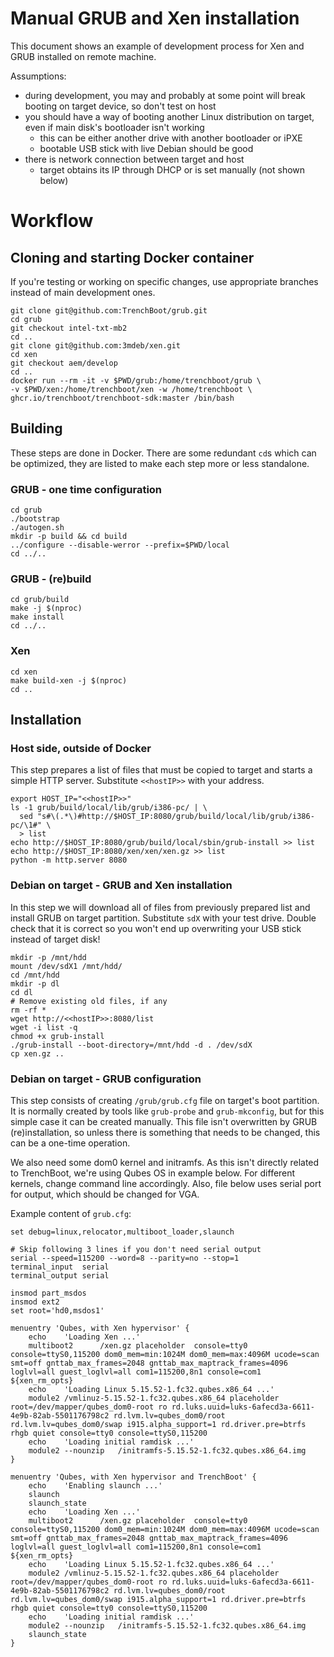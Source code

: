 # Manual GRUB and Xen installation

This document shows an example of development process for Xen and GRUB installed
on remote machine.

Assumptions:

- during development, you may and probably at some point will break booting on
  target device, so don't test on host
- you should have a way of booting another Linux distribution on target, even if
  main disk's bootloader isn't working
  - this can be either another drive with another bootloader or iPXE
  - bootable USB stick with live Debian should be good
- there is network connection between target and host
  - target obtains its IP through DHCP or is set manually (not shown below)

# Workflow

## Cloning and starting Docker container

If you're testing or working on specific changes, use appropriate branches
instead of main development ones.

```shell
git clone git@github.com:TrenchBoot/grub.git
cd grub
git checkout intel-txt-mb2
cd ..
git clone git@github.com:3mdeb/xen.git
cd xen
git checkout aem/develop
cd ..
docker run --rm -it -v $PWD/grub:/home/trenchboot/grub \
-v $PWD/xen:/home/trenchboot/xen -w /home/trenchboot \
ghcr.io/trenchboot/trenchboot-sdk:master /bin/bash
```

## Building

These steps are done in Docker. There are some redundant `cd`s which can be
optimized, they are listed to make each step more or less standalone.

### GRUB - one time configuration

```shell
cd grub
./bootstrap
./autogen.sh
mkdir -p build && cd build
../configure --disable-werror --prefix=$PWD/local
cd ../..
```

### GRUB - (re)build

```shell
cd grub/build
make -j $(nproc)
make install
cd ../..
```

### Xen

```shell
cd xen
make build-xen -j $(nproc)
cd ..
```

## Installation

### Host side, outside of Docker

This step prepares a list of files that must be copied to target and starts a
simple HTTP server. Substitute `<<hostIP>>` with your address.

```shell
export HOST_IP="<<hostIP>>"
ls -1 grub/build/local/lib/grub/i386-pc/ | \
  sed "s#\(.*\)#http://$HOST_IP:8080/grub/build/local/lib/grub/i386-pc/\1#" \
  > list
echo http://$HOST_IP:8080/grub/build/local/sbin/grub-install >> list
echo http://$HOST_IP:8080/xen/xen/xen.gz >> list
python -m http.server 8080
```

### Debian on target - GRUB and Xen installation

In this step we will download all of files from previously prepared list and
install GRUB on target partition. Substitute `sdX` with your test drive. Double
check that it is correct so you won't end up overwriting your USB stick instead
of target disk!

```shell
mkdir -p /mnt/hdd
mount /dev/sdX1 /mnt/hdd/
cd /mnt/hdd
mkdir -p dl
cd dl
# Remove existing old files, if any
rm -rf *
wget http://<<hostIP>>:8080/list
wget -i list -q
chmod +x grub-install
./grub-install --boot-directory=/mnt/hdd -d . /dev/sdX
cp xen.gz ..
```

### Debian on target - GRUB configuration

This step consists of creating `/grub/grub.cfg` file on target's boot partition.
It is normally created by tools like `grub-probe` and `grub-mkconfig`, but for
this simple case it can be created manually. This file isn't overwritten by GRUB
(re)installation, so unless there is something that needs to be changed, this
can be a one-time operation.

We also need some dom0 kernel and initramfs. As this isn't directly related to
TrenchBoot, we're using Qubes OS in example below. For different kernels, change
command line accordingly. Also, file below uses serial port for output, which
should be changed for VGA.

Example content of `grub.cfg`:

```
set debug=linux,relocator,multiboot_loader,slaunch

# Skip following 3 lines if you don't need serial output
serial --speed=115200 --word=8 --parity=no --stop=1
terminal_input  serial
terminal_output serial

insmod part_msdos
insmod ext2
set root='hd0,msdos1'

menuentry 'Qubes, with Xen hypervisor' {
	echo    'Loading Xen ...'
	multiboot2      /xen.gz placeholder  console=tty0 console=ttyS0,115200 dom0_mem=min:1024M dom0_mem=max:4096M ucode=scan smt=off gnttab_max_frames=2048 gnttab_max_maptrack_frames=4096 loglvl=all guest_loglvl=all com1=115200,8n1 console=com1 ${xen_rm_opts}
	echo    'Loading Linux 5.15.52-1.fc32.qubes.x86_64 ...'
	module2 /vmlinuz-5.15.52-1.fc32.qubes.x86_64 placeholder root=/dev/mapper/qubes_dom0-root ro rd.luks.uuid=luks-6afecd3a-6611-4e9b-82ab-5501176798c2 rd.lvm.lv=qubes_dom0/root rd.lvm.lv=qubes_dom0/swap i915.alpha_support=1 rd.driver.pre=btrfs rhgb quiet console=tty0 console=ttyS0,115200
	echo    'Loading initial ramdisk ...'
	module2 --nounzip   /initramfs-5.15.52-1.fc32.qubes.x86_64.img
}

menuentry 'Qubes, with Xen hypervisor and TrenchBoot' {
	echo    'Enabling slaunch ...'
	slaunch
	slaunch_state
	echo    'Loading Xen ...'
	multiboot2      /xen.gz placeholder  console=tty0 console=ttyS0,115200 dom0_mem=min:1024M dom0_mem=max:4096M ucode=scan smt=off gnttab_max_frames=2048 gnttab_max_maptrack_frames=4096 loglvl=all guest_loglvl=all com1=115200,8n1 console=com1 ${xen_rm_opts}
	echo    'Loading Linux 5.15.52-1.fc32.qubes.x86_64 ...'
	module2 /vmlinuz-5.15.52-1.fc32.qubes.x86_64 placeholder root=/dev/mapper/qubes_dom0-root ro rd.luks.uuid=luks-6afecd3a-6611-4e9b-82ab-5501176798c2 rd.lvm.lv=qubes_dom0/root rd.lvm.lv=qubes_dom0/swap i915.alpha_support=1 rd.driver.pre=btrfs rhgb quiet console=tty0 console=ttyS0,115200
	echo    'Loading initial ramdisk ...'
	module2 --nounzip   /initramfs-5.15.52-1.fc32.qubes.x86_64.img
	slaunch_state
}
```
